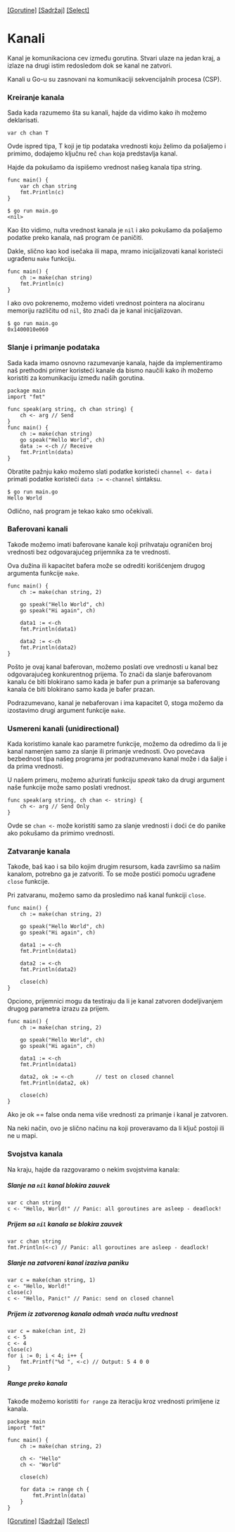 [[Gorutine]](22_Gorutine.md) [[Sadržaj]](toc.md) [[Select]](24_Select.md)

# Kanali

Kanal je komunikaciona cev između gorutina. Stvari ulaze na jedan kraj, a izlaze na drugi istim redosledom dok se kanal ne zatvori.

Kanali u Go-u su zasnovani na komunikaciji sekvencijalnih procesa (CSP).

### Kreiranje kanala

Sada kada razumemo šta su kanali, hajde da vidimo kako ih možemo deklarisati.

	var ch chan T

Ovde ispred tipa, T koji je tip podataka vrednosti koju želimo da pošaljemo i primimo, dodajemo ključnu reč `chan` koja predstavlja kanal.

Hajde da pokušamo da ispišemo vrednost našeg kanala tipa string.
```
func main() {
	var ch chan string
	fmt.Println(c)
}
```
	$ go run main.go
	<nil>

Kao što vidimo, nulta vrednost kanala je `nil` i ako pokušamo da pošaljemo podatke preko kanala, naš program će paničiti.

Dakle, slično kao kod isečaka ili mapa, mramo inicijalizovati kanal koristeći ugrađenu `make` funkciju.
```
func main() {
	ch := make(chan string)
	fmt.Println(c)
}
```
I ako ovo pokrenemo, možemo videti vrednost pointera na alociranu memoriju različitu od `nil`, što znači da je kanal inicijalizovan.

	$ go run main.go
	0x1400010e060

### Slanje i primanje podataka 

Sada kada imamo osnovno razumevanje kanala, hajde da implementiramo naš prethodni primer koristeći kanale da bismo naučili kako ih možemo koristiti za komunikaciju između naših gorutina.
```
package main
import "fmt"

func speak(arg string, ch chan string) {
	ch <- arg // Send
}
func main() {
	ch := make(chan string)
	go speak("Hello World", ch)
	data := <-ch // Receive
	fmt.Println(data)
}
```
Obratite pažnju kako možemo slati podatke koristeći `channel <- data` i primati podatke koristeći `data := <-channel` sintaksu.

	$ go run main.go
	Hello World

Odlično, naš program je tekao kako smo očekivali.

### Baferovani kanali

Takođe možemo imati baferovane kanale koji prihvataju ograničen broj vrednosti bez odgovarajućeg prijemnika za te vrednosti.

Ova dužina ili kapacitet bafera može se odrediti korišćenjem drugog argumenta funkcije `make`.
```
func main() {
	ch := make(chan string, 2)
	
	go speak("Hello World", ch)
	go speak("Hi again", ch)
	
	data1 := <-ch
	fmt.Println(data1)
	
	data2 := <-ch
	fmt.Println(data2)
}
```
Pošto je ovaj kanal baferovan, možemo poslati ove vrednosti u kanal bez odgovarajućeg konkurentnog prijema. To znači da slanje baferovanom kanalu će biti blokirano samo kada je bafer pun a primanje sa baferovang kanala će biti blokirano samo kada je bafer prazan.

Podrazumevano, kanal je nebaferovan i ima kapacitet 0, stoga možemo da izostavimo drugi argument funkcije `make`.

### Usmereni kanali (unidirectional)

Kada koristimo kanale kao parametre funkcije, možemo da odredimo da li je kanal namenjen samo za slanje ili primanje vrednosti. Ovo povećava bezbednost tipa našeg programa jer podrazumevano kanal može i da šalje i da prima vrednosti.

U našem primeru, možemo ažurirati funkciju *speak* tako da drugi argument naše funkcije može samo poslati vrednost.
```
func speak(arg string, ch chan <- string) {
	ch <- arg // Send Only
}
```
Ovde se `chan <-` može koristiti samo za slanje vrednosti i doći će do panike ako pokušamo da primimo vrednosti.

### Zatvaranje kanala

Takođe, baš kao i sa bilo kojim drugim resursom, kada završimo sa našim kanalom, potrebno ga je zatvoriti. To se može postići pomoću ugrađene `close` funkcije.

Pri zatvaranu, možemo samo da prosledimo naš kanal funkciji `close`.
```
func main() {
	ch := make(chan string, 2)
	
	go speak("Hello World", ch)
	go speak("Hi again", ch)
	
	data1 := <-ch
	fmt.Println(data1)
	
	data2 := <-ch
	fmt.Println(data2)
	
	close(ch)
}
```
Opciono, prijemnici mogu da testiraju da li je kanal zatvoren dodeljivanjem drugog parametra izrazu za prijem.
```
func main() {
	ch := make(chan string, 2)
	
	go speak("Hello World", ch)
	go speak("Hi again", ch)
	
	data1 := <-ch
	fmt.Println(data1)
	
	data2, ok := <-ch		// test on closed channel
	fmt.Println(data2, ok)
	
	close(ch)
}
```
Ako je ok == false onda nema više vrednosti za primanje i kanal je zatvoren.

Na neki način, ovo je slično načinu na koji proveravamo da li ključ postoji ili ne u mapi.

### Svojstva kanala

Na kraju, hajde da razgovaramo o nekim svojstvima kanala:

##### Slanje na `nil` kanal blokira zauvek
```
var c chan string
c <- "Hello, World!" // Panic: all goroutines are asleep - deadlock!
```
##### Prijem sa `nil` kanala se blokira zauvek
```
var c chan string
fmt.Println(<-c) // Panic: all goroutines are asleep - deadlock!
```
##### Slanje na zatvoreni kanal izaziva paniku
```
var c = make(chan string, 1)
c <- "Hello, World!"
close(c)
c <- "Hello, Panic!" // Panic: send on closed channel
```
##### Prijem iz zatvorenog kanala odmah vraća nultu vrednost
```
var c = make(chan int, 2)
c <- 5
c <- 4
close(c)
for i := 0; i < 4; i++ {
    fmt.Printf("%d ", <-c) // Output: 5 4 0 0
}
```
##### Range preko kanala

Takođe možemo koristiti `for range` za iteraciju kroz vrednosti primljene iz kanala.
```
package main
import "fmt"

func main() {
	ch := make(chan string, 2)
	
	ch <- "Hello"
	ch <- "World"
	
	close(ch)
	
	for data := range ch {
		fmt.Println(data)
	}
}
```

[[Gorutine]](22_Gorutine.md) [[Sadržaj]](toc.md) [[Select]](24_Select.md)